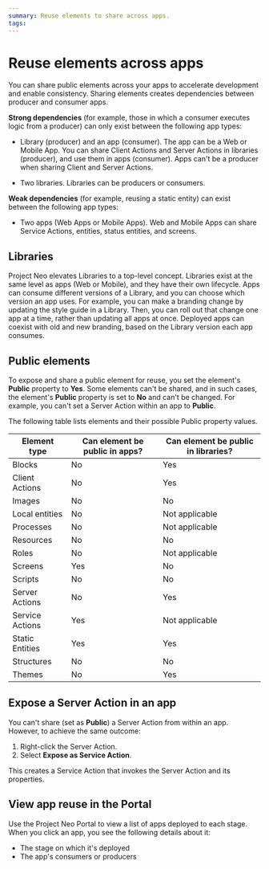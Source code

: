 ```yaml
---
summary: Reuse elements to share across apps.  
tags:
---
```


# Reuse elements across apps
 
You can share public elements across your apps to accelerate development and enable consistency. Sharing elements creates dependencies between producer and consumer apps.

**Strong dependencies** (for example, those in which a consumer executes logic from a producer) can only exist between the following app types:
 
* Library (producer) and an app (consumer). The app can be a Web or Mobile App. You can share Client Actions and Server Actions in libraries (producer), and use them in apps (consumer). Apps can't be a producer when sharing Client and Server Actions.

* Two libraries. Libraries can be producers or consumers.
 
**Weak dependencies** (for example, reusing a static entity) can exist between the following app types:
 
* Two apps (Web Apps or Mobile Apps). Web and Mobile Apps can share Service Actions, entities, status entities, and screens.

## Libraries
 
Project Neo elevates Libraries to a top-level concept. Libraries exist at the same level as apps (Web or Mobile), and they have their own lifecycle. Apps can consume different versions of a Library, and you can choose which version an app uses. For example, you can make a branding change by updating the style guide in a Library. Then, you can roll out that change one app at a time, rather than updating all apps at once. Deployed apps can coexist with old and new branding, based on the Library version each app consumes.
 
## Public elements
 
To expose and share a public element for reuse, you set the element's **Public** property to **Yes**. Some elements can't be shared, and in such cases, the element's **Public** property is set to **No** and can't be changed. For example, you can't set a Server Action within an app to **Public**.

The following table lists elements and their possible Public property values.
 
| Element type    | Can element be public in apps? | Can element be public in libraries? |
| --------------- | ------------------------------ | ----------------------------------- |
| Blocks          | No                             | Yes                                 |
| Client Actions  | No                             | Yes                                 |
| Images          | No                             | No                                  |
| Local entities  | No                             | Not applicable                      |
| Processes       | No                             | Not applicable                      |
| Resources       | No                             | No                                  |
| Roles           | No                             | Not applicable                      |
| Screens         | Yes                            | No                                  |
| Scripts         | No                             | No                                  |
| Server Actions  | No                             | Yes                                 |
| Service Actions | Yes                            | Not applicable                      |
| Static Entities | Yes                            | Yes                                 |
| Structures      | No                             | No                                  |
| Themes          | No                             | Yes                                 |
 
## Expose a Server Action in an app
 
You can't share (set as **Public**) a Server Action from within an app. However, to achieve the same outcome:
 
1. Right-click the Server Action.
2. Select **Expose as Service Action**.

This creates a Service Action that invokes the Server Action and its properties.  
 
## View app reuse in the Portal

Use the Project Neo Portal to view a list of apps deployed to each stage. When you click an app, you see the following details about it:

* The stage on which it's deployed
* The app's consumers or producers